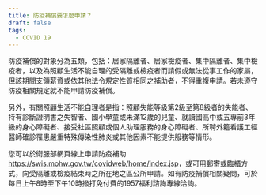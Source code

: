 ```yaml
---
title: 防疫補償要怎麼申請？
draft: false
tags:
  - COVID 19
---
```

防疫補償的對象分為五類，包括：居家隔離者、居家檢疫者、集中隔離者、集中檢疫者，以及為照顧生活不能自理的受隔離或檢疫者而請假或無法從事工作的家屬，但該期間支領薪資或依其他法令規定性質相同之補助者，不得重複申請。若未遵守防疫相關規定就不能申請防疫補償。

另外，有關照顧生活不能自理者是指：照顧失能等級第2級至第8級者的失能者、持有診斷證明書之失智者、國小學童或未滿12歲的兒童、就讀國高中或五專前3年級的身心障礙者、接受社區照顧或個人助理服務的身心障礙者、所聘外籍看護工經醫師確診罹患嚴重特殊傳染性肺炎或其他因素不能提供服務等情形。

您可以於衛服部網頁線上申請防疫補助<https://swis.mohw.gov.tw/covidweb/home/index.jsp>，或可用郵寄或臨櫃方式，向受隔離或檢疫結束時之所在地之區公所申請。如有防疫補償相關疑問，可於每日上午8時至下午10時撥打免付費的1957福利諮詢專線洽詢。